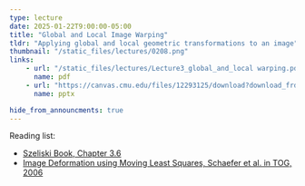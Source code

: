 ```yaml
---
type: lecture
date: 2025-01-22T9:00:00-05:00
title: "Global and Local Image Warping"
tldr: "Applying global and local geometric transformations to an image"
thumbnail: "/static_files/lectures/0208.png"
links:
    - url: "/static_files/lectures/Lecture3_global_and_local warping.pdf"
      name: pdf
    - url: "https://canvas.cmu.edu/files/12293125/download?download_frd=1"
      name: pptx

hide_from_announcments: true
---
```


Reading list:
- [Szeliski Book, Chapter 3.6](https://szeliski.org/Book/)
- [Image Deformation using Moving Least Squares, Schaefer et al. in TOG, 2006](https://dl.acm.org/doi/10.1145/1141911.1141920)

